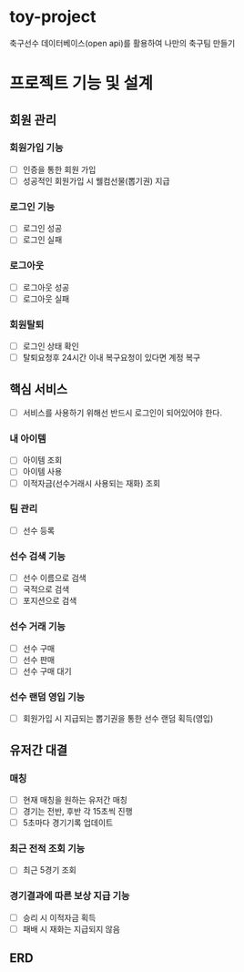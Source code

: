 # toy-project

축구선수 데이터베이스(open api)를 활용하여 나만의 축구팀 만들기

# 프로젝트 기능 및 설계 

## 회원 관리
### 회원가입 기능
- [ ] 인증을 통한 회원 가입
- [ ] 성공적인 회원가입 시 웰컴선물(뽑기권) 지급

### 로그인 기능
- [ ] 로그인 성공
- [ ] 로그인 실패

### 로그아웃
- [ ] 로그아웃 성공
- [ ] 로그아웃 실패
      
### 회원탈퇴
- [ ] 로그인 상태 확인
- [ ] 탈퇴요청후 24시간 이내 복구요청이 있다면 계정 복구

## 핵심 서비스
- [ ] 서비스를 사용하기 위해선 반드시 로그인이 되어있어야 한다.
      
### 내 아이템
- [ ] 아이템 조회
- [ ] 아이템 사용
- [ ] 이적자금(선수거래시 사용되는 재화) 조회

### 팀 관리
- [ ] 선수 등록

### 선수 검색 기능
- [ ] 선수 이름으로 검색
- [ ] 국적으로 검색
- [ ] 포지션으로 검색

### 선수 거래 기능
- [ ] 선수 구매
- [ ] 선수 판매
- [ ] 선수 구매 대기

### 선수 랜덤 영입 기능
- [ ] 회원가입 시 지급되는 뽑기권을 통한 선수 랜덤 획득(영입)

## 유저간 대결
### 매칭
- [ ] 현재 매칭을 원하는 유저간 매칭
- [ ] 경기는 전반, 후반 각 15초씩 진행
- [ ] 5초마다 경기기록 업데이트

### 최근 전적 조회 기능
- [ ] 최근 5경기 조회 

### 경기결과에 따른 보상 지급 기능
- [ ] 승리 시 이적자금 획득
- [ ] 패배 시 재화는 지급되지 않음

## ERD


